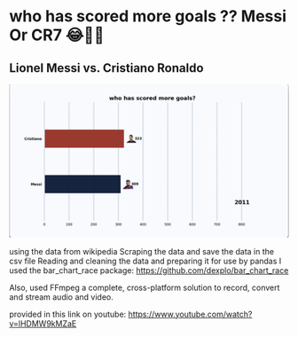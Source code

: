 # who has scored more goals ??  Messi Or CR7 😂👌🏻


## Lionel Messi vs. Cristiano Ronaldo 

![This is an image](https://github.com/ahmedazab1235/bar_chart_race_Messi_CR7/blob/main/Screen%20Shot%202021-10-23%20at%2010.50.52%20AM.png)






using the data from wikipedia Scraping the data and save the data in the csv file
Reading  and cleaning the data and preparing it for use by pandas
I used the bar_chart_race package: https://github.com/dexplo/bar_chart_race

Also, used FFmpeg a complete, cross-platform solution to record, convert and stream audio and video.

provided in this link on youtube: https://www.youtube.com/watch?v=lHDMW9kMZaE

